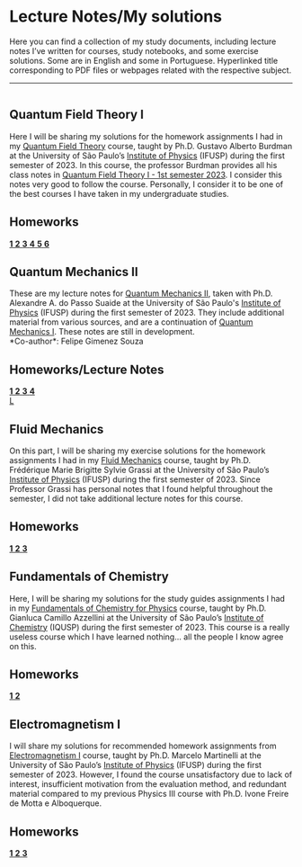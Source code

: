 <head>
  <link rel="stylesheet" href="{{ '/assets/css/cardstyle.css?v=' | append: site.github.build_revision | relative_url }}">
</head>

# Lecture Notes/My solutions

Here you can find a collection of my study documents, including lecture notes I’ve written for courses, study notebooks, and some exercise solutions. Some are in English and some in Portuguese. Hyperlinked title corresponding to PDF files or webpages related with the respective subject.

<div>
  <hr>
</div>

<div class="container">
	<div class="box">
		<div class="cta">
			<img src="https://raw.githubusercontent.com/Jimeens/jimeens.github.io/main/images/Homework%201%20-%20cover%20page%20QTF%20I.png" alt="">
			<div class="text">
				<h2>Quantum Field Theory I</h2>
				<p>Here I will be sharing my solutions for the homework assignments I had in my <a href="https://uspdigital.usp.br/jupiterweb/obterDisciplina?sgldis=4305107">Quantum Field Theory</a> course, taught by Ph.D. Gustavo Alberto Burdman at the University of São Paulo’s <a href="https://portal.if.usp.br/">Institute of Physics</a> (IFUSP) during the first semester of 2023. In this course, the professor Burdman provides all his class notes in <a href="http://fma.if.usp.br/~burdman/QFT1/qft1index.html">Quantum Field Theory I - 1st semester 2023</a>. I consider this notes very good to follow the course. Personally, I consider it to be one of the best courses I have taken in my undergraduate studies.</p>
				<h2>Homeworks</h2>
  				<div class ="frame">
    					<a href="https://jimeens.github.io/mynotes/Quantum%20Field%20Theory/Homework%201.pdf" class="btn">
 						<b>1</b>
					</a>
					<a href="#" class="btn">
 						<b>2</b>
					</a>
					<a href="#" class="btn">
 						<b>3</b>
					</a>
					<a href="#" class="btn">
 						<b>4</b>
					</a>
					<a href="#" class="btn">
 						<b>5</b>
					</a>
					<a href="#" class="btn">
 						<b>6</b>
					</a>
			  	</div>
		  </div>
		</div>
	</div>
	<div class="box">
		<div class="cta">
		  <img src="https://raw.githubusercontent.com/Jimeens/jimeens.github.io/main/images/Cover%20page%20QMII.png" alt="">
		  <div class="text">
		    <h2>Quantum Mechanics II</h2>
		    <p>These are my lecture notes for <a href="https://uspdigital.usp.br/jupiterweb/obterDisciplina?sgldis=4302404">Quantum Mechanics II</a>, taken with Ph.D. Alexandre A. do Passo Suaide at the University of São Paulo's <a href="https://portal.if.usp.br/">Institute of Physics</a> (IFUSP) during the first semester of 2023. They include additional material from various sources, and are a continuation of <a href="https://uspdigital.usp.br/jupiterweb/obterDisciplina?sgldis=4302403">Quantum Mechanics I</a>. These notes are still in development.
		    <br>
		    *Co-author*: Felipe Gimenez Souza</p>
			  <h2>Homeworks/Lecture Notes</h2>
  				<div class ="frame">
    					<a href="#" class="btn">
 						<b>1</b>
					</a>
					<a href="#" class="btn">
 						<b>2</b>
					</a>
					<a href="#" class="btn">
 						<b>3</b>
					</a>
					<a href="#" class="btn">
 						<b>4</b>
					</a>
			  	</div>	
				<div class = "frame">
					<a href="https://jimeens.github.io/mynotes/Quantum%20Mechanics%20II.pdf" class="btn">L</a>
			  	</div>
			</div>
		</div>
	</div>
	<div class="box">
		<div class="cta">
		  <img src="https://raw.githubusercontent.com/Jimeens/jimeens.github.io/main/images/Homework%20-%20cover%20page%20FM.png" alt="">
		  <div class="text">
		    <h2>Fluid Mechanics</h2>
		    <p>On this part, I will be sharing my exercise solutions for the homework assignments I had in my <a href="https://uspdigital.usp.br/jupiterweb/obterDisciplina?sgldis=4300324">Fluid Mechanics</a> course, taught by Ph.D. Frédérique Marie Brigitte Sylvie Grassi at the University of São Paulo’s <a href="https://portal.if.usp.br/">Institute of Physics</a> (IFUSP) during the first semester of 2023. Since Professor Grassi has personal notes that I found helpful throughout the semester, I did not take additional lecture notes for this course.</p>
			  <h2>Homeworks</h2>
  				<div class ="frame">
    					<a href="https://jimeens.github.io/mynotes/Fluid%20Mechanics/Homework%201.pdf" class="btn">
 						<b>1</b>
					</a>
					<a href="https://jimeens.github.io/mynotes/Fluid%20Mechanics/Homework%202.pdf" class="btn">
 						<b>2</b>
					</a>
					<a href="https://jimeens.github.io/mynotes/Fluid%20Mechanics/Homework%203.pdf" class="btn">
 						<b>3</b>
					</a>
			  	</div>
			</div>
		</div>
	</div>
	<div class="box">
		<div class="cta">
		  <img src="https://raw.githubusercontent.com/Jimeens/jimeens.github.io/main/images/Homework%20-%20cover%20page%20FQ.png" alt="">
		  <div class="text">
		    <h2>Fundamentals of Chemistry</h2>
		    <p>Here, I will be sharing my solutions for the study guides assignments I had in my <a href="https://uspdigital.usp.br/jupiterweb/obterDisciplina?sgldis=QFL0606">Fundamentals of Chemistry for Physics</a> course, taught by Ph.D. Gianluca Camillo Azzellini at the University of São Paulo’s <a href="https://www.iq.usp.br/portaliqusp/">Institute of Chemistry</a> (IQUSP) during the first semester of 2023. This course is a really useless course which I have learned nothing... all the people I know agree on this.</p>
			<h2>Homeworks</h2>
  				<div class ="frame">
    					<a href="https://jimeens.github.io/mynotes/Fundamentals%20of%20Chemistry/Study%20Guide%20I.pdf" class="btn">
 						<b>1</b>
					</a>
					<a href="https://jimeens.github.io/mynotes/Fundamentals%20of%20Chemistry/Study%20Guide%20II.pdf" class="btn">
 						<b>2</b>
					</a>
			  	</div>  
			</div>
		</div>
	</div>
	<div class="box">
		<div class="cta">
		  <img src="https://raw.githubusercontent.com/Jimeens/jimeens.github.io/main/images/Cover%20Page%20EM%20I.png" alt="">
		  <div class="text">
		    <h2>Electromagnetism I</h2>
		    <p>I will share my solutions for recommended homework assignments from <a href="https://uspdigital.usp.br/jupiterweb/obterDisciplina?sgldis=QFL0606">Electromagnetism I</a> course, taught by Ph.D. Marcelo Martinelli at the University of São Paulo’s <a href="https://portal.if.usp.br/">Institute of Physics</a> (IFUSP) during the first semester of 2023. However, I found the course unsatisfactory due to lack of interest, insufficient motivation from the evaluation method, and redundant material compared to my previous Physics III course with Ph.D. Ivone Freire de Motta e Alboquerque.</p>
		  	<h2>Homeworks</h2>
  				<div class ="frame">
    					<a href="#" class="btn">
 						<b>1</b>
					</a>
					<a href="#" class="btn">
 						<b>2</b>
					</a>
					<a href="#" class="btn">
 						<b>3</b>
					</a>
			  	</div>
			</div>
		</div>
	</div>
</div>


















  
  
  
  





<!-- 
# 2022
<div>
  <hr>
</div>
## [Quantum Mechanics I](https://jimeens.github.io/mynotes/Quantum%20Mechanics%20I.pdf)

This is my lecture notes for the course of [*Quantum Mechanics I*](https://uspdigital.usp.br/jupiterweb/obterDisciplina?sgldis=4302403), which I am taking with Ph.D. Alexandre A. do Passo Suaide at the University of São Paulo's [*Institute of Physics*](https://portal.if.usp.br/) (IFUSP) during the second semester of 2022. These notes are a combination of my lecture notes, supplemented with additional material from various sources, such as extra bibliography, and revised notation and constants as needed. My intention (with my friend Felipe Gimenez Souza) is to transform these notes into a comprehensive book on quantum mechanics for undergraduate students who want to explore this beautiful theory. The text was written in Portuguese.

*Co-author*: Felipe Gimenez Souza
<br> -->
